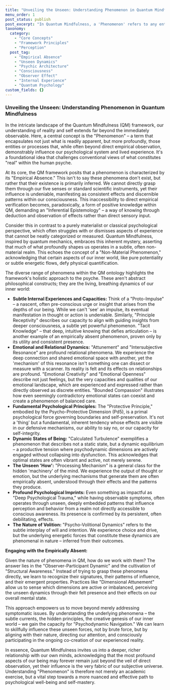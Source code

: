 ```yaml
---
title: "Unveiling the Unseen: Understanding Phenomenon in Quantum Mindfulness"
menu_order: 1
post_status: publish
post_excerpt: "In Quantum Mindfulness, a 'Phenomenon' refers to any entity or process that, while not always directly observable, profoundly influences our experience. These are the subtle, often unseen, dynamics of the psyche whose existence is inferred through their consistent effects and patterns, challenging traditional empirical views of reality."
taxonomy:
  category:
    - "Core Concepts"
    - "Framework Principles"
    - "Perception"
  post_tag:
    - "Empirical Absence"
    - "Unseen Dynamics"
    - "Psychic Architecture"
    - "Consciousness"
    - "Observer Effect"
    - "Internal Experience"
    - "Quantum Psychology"
custom_fields: {}
---
```


### Unveiling the Unseen: Understanding Phenomenon in Quantum Mindfulness

In the intricate landscape of the Quantum Mindfulness (QM) framework, our understanding of reality and self extends far beyond the immediately observable. Here, a central concept is the "Phenomenon" – a term that encapsulates not just what is readily apparent, but more profoundly, those entities or processes that, while often beyond direct empirical observation, demonstrably influence our psychological system and lived experience. It's a foundational idea that challenges conventional views of what constitutes "real" within the human psyche.

At its core, the QM framework posits that a phenomenon is characterized by its "Empirical Absence." This isn't to say these phenomena don't exist, but rather that their existence is primarily inferred. We cannot directly grasp them through our five senses or standard scientific instruments, yet their influence is undeniable, manifesting as consistent effects and discernible patterns within our consciousness. This inaccessibility to direct empirical verification becomes, paradoxically, a form of positive knowledge within QM, demanding an "Inferential Epistemology" – a way of knowing through deduction and observation of effects rather than direct sensory input.

Consider this in contrast to a purely materialist or classical psychological perspective, which often struggles with or dismisses aspects of experience that cannot be neatly categorized or measured. Quantum Mindfulness, inspired by quantum mechanics, embraces this inherent mystery, asserting that much of what profoundly shapes us operates in a subtle, often non-material realm. This echoes the concept of a "Non-Material Phenomenon," acknowledging that certain aspects of our inner world, like pure potentiality or subtle energetic flows, defy physical quantification.

The diverse range of phenomena within the QM ontology highlights the framework's holistic approach to the psyche. These aren't abstract philosophical constructs; they are the living, breathing dynamics of our inner world:

*   **Subtle Internal Experiences and Capacities:** Think of a "Proto-Impulse" – a nascent, often pre-conscious urge or insight that arises from the depths of our being. While we can't 'see' an impulse, its eventual manifestation in thought or action is undeniable. Similarly, "Principle Receptivity" describes our capacity to align with guiding insights from deeper consciousness, a subtle yet powerful phenomenon. "Tacit Knowledge" – that deep, intuitive knowing that defies articulation – is another example of an empirically absent phenomenon, proven only by its utility and consistent presence.
*   **Emotional and Relational Dynamics:** "Attunement" and "Intersubjective Resonance" are profound relational phenomena. We experience the deep connection and shared emotional space with another, yet the 'mechanism' of this resonance isn't something one can dissect or measure with a scanner. Its reality is felt and its effects on relationships are profound. "Emotional Creativity" and "Emotional Openness" describe not just feelings, but the very capacities and qualities of our emotional landscape, which are experienced and expressed rather than directly observed as discrete entities. "Bounded Compassion" illustrates how even seemingly contradictory emotional states can coexist and create a phenomenon of balanced care.
*   **Fundamental Psychological Principles:** The "Protective Principle," embodied by the Psycho-Protective Dimension (Pd5), is a primal psychological force governing boundaries and self-preservation. It's not a 'thing' but a fundamental, inherent tendency whose effects are visible in our defensive mechanisms, our ability to say no, or our capacity for self-integrity.
*   **Dynamic States of Being:** "Calculated Turbulence" exemplifies a phenomenon that describes not a static state, but a dynamic equilibrium – a productive tension where psychodynamic dimensions are actively engaged without collapsing into dysfunction. This acknowledges that optimal states are often vibrant and active, not merely serene.
*   **The Unseen 'How':** "Processing Mechanism" is a general class for the hidden 'machinery' of the mind. We experience the output of thought or emotion, but the underlying mechanisms that generate them are often empirically absent, understood through their effects and the patterns they produce.
*   **Profound Psychological Imprints:** Even something as impactful as "Deep Psychological Trauma," while having observable symptoms, often operates through unseen, deeply embedded patterns that influence perception and behavior from a realm not directly accessible to conscious awareness. Its presence is confirmed by its persistent, often debilitating, effects.
*   **The Nature of Volition:** "Psycho-Volitional Dynamics" refers to the subtle interplay of will and intention. We experience choice and drive, but the underlying energetic forces that constitute these dynamics are phenomenal in nature – inferred from their outcomes.

**Engaging with the Empirically Absent:**

Given the nature of phenomena in QM, how do we work with them? The answer lies in the "Observer-Participant Dynamic" and the cultivation of "Structural Awareness." Instead of trying to grasp these phenomena directly, we learn to recognize their signatures, their patterns of influence, and their emergent properties. Practices like "Dimensional Attunement" allow us to sense which dimensions are active or imbalanced, perceiving the unseen dynamics through their felt presence and their effects on our overall mental state.

This approach empowers us to move beyond merely addressing symptomatic issues. By understanding the underlying phenomena – the subtle currents, the hidden principles, the creative genesis of our inner world – we gain the capacity for "Psychodynamic Navigation." We can learn to skillfully influence these unseen forces, not by brute force, but by aligning with their nature, directing our attention, and consciously participating in the ongoing co-creation of our experienced reality.

In essence, Quantum Mindfulness invites us into a deeper, richer relationship with our own minds, acknowledging that the most profound aspects of our being may forever remain just beyond the veil of direct observation, yet their influence is the very fabric of our subjective universe. Understanding "Phenomenon" is therefore not merely an academic exercise, but a vital step towards a more nuanced and effective path to psychological well-being and self-mastery.